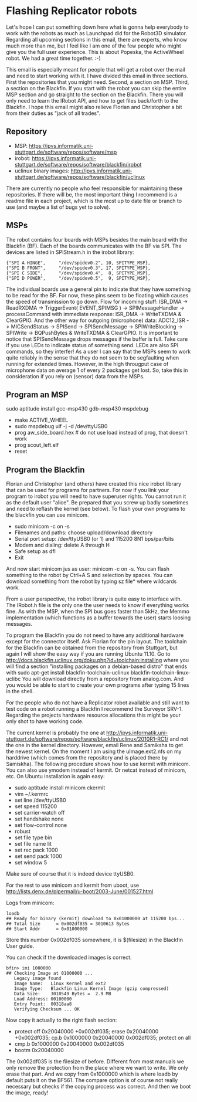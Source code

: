 # Flashing Replicator robots

Let's hope I can put something down here what is gonna help everybody to work with the robots as much as Launchpad did for the Robot3D simulator. Regarding all upcoming sections in this email, there are experts, who know much more than me, but I feel like I am one of the few people who might give you the full user experience. This is about Popeska, the ActiveWheel robot. We had a great time together. :-)

This email is especially meant for people that will get a robot over the mail and need to start working with it. I have divided this email in three sections. First the repositories that you might need. Second, a section on MSP. Third, a section on the Blackfin. If you start with the robot you can skip the entire MSP section and go straight to the section on the Blackfin. There you will only need to learn the IRobot API, and how to get files back/forth to the Blackfin. I hope this email might also relieve Florian and Christopher a bit from their duties as "jack of all trades".

## Repository

* MSP: https://ipvs.informatik.uni-stuttgart.de/software/repos/software/msp
* irobot: https://ipvs.informatik.uni-stuttgart.de/software/repos/software/blackfin/irobot
* uclinux binary images: http://ipvs.informatik.uni-stuttgart.de/software/repos/software/blackfin/uclinux

There are currently no people who feel responsible for maintaining these repositories. If there will be, the most important thing I recommend is a readme file in each project, which is the most up to date file or branch to use (and maybe a list of bugs yet to solve). 
 
## MSPs

The robot contains four boards with MSPs besides the main board with the Blackfin (BF). Each of the boards communicates with the BF via SPI. The devices are listed in SPIStream.h in the irobot library:

    {"SPI A HINGE",     "/dev/spidev0.2", 10, SPITYPE_MSP},
    {"SPI B FRONT",     "/dev/spidev0.3", 17, SPITYPE_MSP},
    {"SPI C SIDE",      "/dev/spidev0.4",  8, SPITYPE_MSP},
    {"SPI D POWER",     "/dev/spidev0.5",  9, SPITYPE_MSP},

The individual boards use a general pin to indicate that they have something to be read for the BF. For now, these pins seem to be floating which causes the speed of transmission to go down. Flow for incoming stuff: ISR_DMA -> ReadRXDMA -> TriggerEvent( EVENT_SPIMSG ) -> SPIMessageHandler -> processCommand with immediate response: ISR_DMA -> WriteTXDMA & ClearGPIO. And the other way for outgoing (microphone) data: ADC12_ISR -> MICSendStatus -> SPISend -> SPISendMessage -> SPIWriteBlocking -> SPIWrite -> BQPushBytes & WriteTXDMA & ClearGPIO. It is important to notice that SPISendMessage drops messages if the buffer is full. Take care if you use LEDs to indicate status of something send. LEDs are also SPI commands, so they interfer! As a user I can say that the MSPs seem to work quite reliably in the sense that they do not seem to be segfaulting when running for extended times. However, in the high througput case of microphone data on average 1 of every 2 packages get lost. So, take this in consideration if you rely on (sensor) data from the MSPs. 

## Program an MSP

sudo aptitude install gcc-msp430 gdb-msp430 mspdebug

* make ACTIVE_WHEEL
* sudo mspdebug uif -j -d /dev/ttyUSB0
* prog aw_side_board.hex # do not use load instead of prog, that doesn't work
* prog scout_left.elf
* reset

## Program the Blackfin

Florian and Christopher (and others) have created this nice irobot library that can be used for programs for partners. For now if you link your program to irobot you will need to have superuser rights. You cannot run it as the default user "alice". Be prepared that you screw up badly sometimes and need to reflash the kernel (see below). To flash your own programs to the blackfin you can use minicom. 

* sudo minicom -c on -s
* Filenames and paths: choose upload/download directory
* Serial port setup: /dev/ttyUSB0 (or 1) and 115200 8N1 bps/par/bits
* Modem and dialing: delete A through H
* Safe setup as dfl
* Exit

And now start minicom jus as user: minicom -c on -s. You can flash something to the robot by Ctrl+A S and selection by spaces. You can download something from the robot by typing sz file* where wildcards work.

From a user perspective, the irobot library is quite easy to interface with. The IRobot.h file is the only one the user needs to know if everything works fine. As with the MSP, when the SPI bus goes faster than 5kHz, the Memmo implementation (which functions as a buffer towards the user) starts loosing messages.

To program the Blackfin you do not need to have any additional hardware except for the connector itself. Ask Florian for the pin layout. The toolchain for the Blackfin can be obtained from the repository from Stuttgart, but again I will show the easy way if you are running Ubuntu 11.10. Go to http://docs.blackfin.uclinux.org/doku.php?id=toolchain:installing where you will find a section "installing packages on a debian-based distro" that ends with sudo apt-get install blackfin-toolchain-uclinux blackfin-toolchain-linux-uclibc You will download directly from a repository from analog.com. And you would be able to start to create your own programs after typing 15 lines in the shell.

For the people who do not have a Replicator robot available and still want to test code on a robot running a Blackfin I recommend the Surveyor SRV-1. Regarding the projects hardware resource allocations this might be your only shot to have working code.

The current kernel is probably the one at http://ipvs.informatik.uni-stuttgart.de/software/repos/software/blackfin/uclinux/2010R1-RC1/ and not the one in the kernel directory. However, email Rene and Samiksha to get the newest kernel. On the moment I am using the uImage.ext2.nfs on my harddrive (which comes from the repository and is placed there by Samiskha). The following procedure shows how to use kermit with minicom. You can also use ymodem instead of kermit. Or netcat instead of minicom, etc. On Ubuntu installation is again easy:

* sudo aptitude install minicom ckermit
* vim ~/.kermrc
* set line /dev/ttyUSB0
* set speed 115200
* set carrier-watch off
* set handshake none
* set flow-control none
* robust
* set file type bin
* set file name lit
* set rec pack 1000
* set send pack 1000
* set window 5

Make sure of course that it is indeed device ttyUSB0.

For the rest to use minicom and kermit from uboot, use http://lists.denx.de/pipermail/u-boot/2003-June/001527.html 

Logs from minicom:

    loadb
    ## Ready for binary (kermit) download to 0x01000000 at 115200 bps...                                                             
    ## Total Size      = 0x002df035 = 3010613 Bytes                                                                                  
    ## Start Addr      = 0x01000000

Store this number 0x002df035 somewhere, it is $(filesize) in the Blackfin User guide.

You can check if the downloaded images is correct.

    bfin> imi 1000000
    ## Checking Image at 01000000 ...
       Legacy image found
       Image Name:   Linux Kernel and ext2
       Image Type:   Blackfin Linux Kernel Image (gzip compressed)
       Data Size:    3010549 Bytes =  2.9 MB
       Load Address: 00100000
       Entry Point:  00318aa8
       Verifying Checksum ... OK

Now copy it actually to the right flash section:

* protect off 0x20040000 +0x002df035; erase 0x20040000 +0x002df035; cp.b 0x1000000 0x20040000 0x002df035; protect on all
* cmp.b 0x1000000 0x20040000 0x002df035
* bootm 0x20040000

The 0x002df035 is the filesize of before. Different from most manuals we only remove the protection from the place where we want to write. We only erase that part. And we copy from 0x1000000 which is where loadb by default puts it on the BF561. The compare option is of course not really necessary but checks if the copying process was correct. And then we boot the image, ready!


